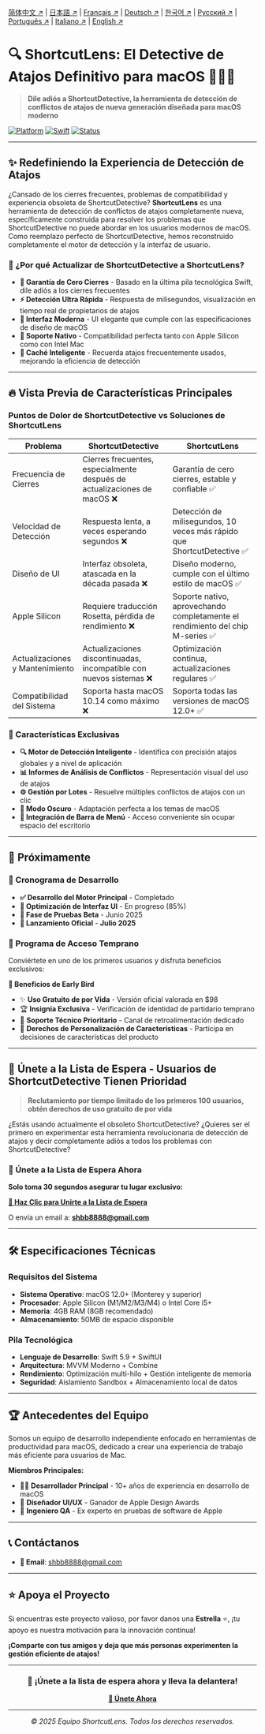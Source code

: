 <!-- Language Switcher -->

[简体中文 ↗](README_zh-CN.md) | [日本語 ↗](README_ja.md) | [Français ↗](README_fr.md) | [Deutsch ↗](README_de.md) | [한국어 ↗](README_ko.md) | [Русский ↗](README_ru.md) | [Português ↗](README_pt.md) | [Italiano ↗](README_it.md) | [English ↗](README.md)

# 🔍 ShortcutLens: El Detective de Atajos Definitivo para macOS 🕵️‍♂️✨

> **Dile adiós a ShortcutDetective, la herramienta de detección de conflictos de atajos de nueva generación diseñada para macOS moderno**

[![Platform](https://img.shields.io/badge/Platform-macOS-green.svg)](https://developer.apple.com/macos/)
[![Swift](https://img.shields.io/badge/Swift-5.9-orange.svg)](https://swift.org/)
[![Status](https://img.shields.io/badge/Status-Próximamente-brightgreen.svg)](#)

---

## ✨ Redefiniendo la Experiencia de Detección de Atajos

¿Cansado de los cierres frecuentes, problemas de compatibilidad y experiencia obsoleta de ShortcutDetective? **ShortcutLens** es una herramienta de detección de conflictos de atajos completamente nueva, específicamente construida para resolver los problemas que ShortcutDetective no puede abordar en los usuarios modernos de macOS. Como reemplazo perfecto de ShortcutDetective, hemos reconstruido completamente el motor de detección y la interfaz de usuario.

### 🎯 ¿Por qué Actualizar de ShortcutDetective a ShortcutLens?

- **🚀 Garantía de Cero Cierres** - Basado en la última pila tecnológica Swift, dile adiós a los cierres frecuentes
- **⚡ Detección Ultra Rápida** - Respuesta de milisegundos, visualización en tiempo real de propietarios de atajos
- **🎨 Interfaz Moderna** - UI elegante que cumple con las especificaciones de diseño de macOS
- **🍎 Soporte Nativo** - Compatibilidad perfecta tanto con Apple Silicon como con Intel Mac
- **🔄 Caché Inteligente** - Recuerda atajos frecuentemente usados, mejorando la eficiencia de detección

---

## 🔥 Vista Previa de Características Principales

### Puntos de Dolor de ShortcutDetective vs Soluciones de ShortcutLens

| Problema | ShortcutDetective | ShortcutLens |
|---------|-------------------|----------------------|
| Frecuencia de Cierres | Cierres frecuentes, especialmente después de actualizaciones de macOS ❌ | Garantía de cero cierres, estable y confiable ✅ |
| Velocidad de Detección | Respuesta lenta, a veces esperando segundos ❌ | Detección de milisegundos, 10 veces más rápido que ShortcutDetective ✅ |
| Diseño de UI | Interfaz obsoleta, atascada en la década pasada ❌ | Diseño moderno, cumple con el último estilo de macOS ✅ |
| Apple Silicon | Requiere traducción Rosetta, pérdida de rendimiento ❌ | Soporte nativo, aprovechando completamente el rendimiento del chip M-series ✅ |
| Actualizaciones y Mantenimiento | Actualizaciones discontinuadas, incompatible con nuevos sistemas ❌ | Optimización continua, actualizaciones regulares ✅ |
| Compatibilidad del Sistema | Soporta hasta macOS 10.14 como máximo ❌ | Soporta todas las versiones de macOS 12.0+ ✅ |

### 🎁 Características Exclusivas

- **🔍 Motor de Detección Inteligente** - Identifica con precisión atajos globales y a nivel de aplicación
- **📊 Informes de Análisis de Conflictos** - Representación visual del uso de atajos
- **⚙️ Gestión por Lotes** - Resuelve múltiples conflictos de atajos con un clic
- **🌙 Modo Oscuro** - Adaptación perfecta a los temas de macOS
- **📱 Integración de Barra de Menú** - Acceso conveniente sin ocupar espacio del escritorio

---

## 🚀 Próximamente

### 📅 Cronograma de Desarrollo

- **✅ Desarrollo del Motor Principal** - Completado
- **🔄 Optimización de Interfaz UI** - En progreso (85%)
- **🧪 Fase de Pruebas Beta** - Junio 2025
- **🎉 Lanzamiento Oficial** - **Julio 2025**

### 💫 Programa de Acceso Temprano

Conviértete en uno de los primeros usuarios y disfruta beneficios exclusivos:

**🎁 Beneficios de Early Bird**
- ✨ **Uso Gratuito de por Vida** - Versión oficial valorada en $98
- 🏆 **Insignia Exclusiva** - Verificación de identidad de partidario temprano
- 📧 **Soporte Técnico Prioritario** - Canal de retroalimentación dedicado
- 🎯 **Derechos de Personalización de Características** - Participa en decisiones de características del producto

---

## 💌 Únete a la Lista de Espera - Usuarios de ShortcutDetective Tienen Prioridad

> **Reclutamiento por tiempo limitado de los primeros 100 usuarios, obtén derechos de uso gratuito de por vida**

¿Estás usando actualmente el obsoleto ShortcutDetective? ¿Quieres ser el primero en experimentar esta herramienta revolucionaria de detección de atajos y decir completamente adiós a todos los problemas con ShortcutDetective?

### 📧 Únete a la Lista de Espera Ahora

**Solo toma 30 segundos asegurar tu lugar exclusivo:**

**[📝 Haz Clic para Unirte a la Lista de Espera](mailto:shbb8888@gmail.com?subject=Aplicar%20para%20Unirse%20a%20la%20Lista%20de%20Espera%20de%20ShortcutLens&body=Nombre:%0D%0AEmail:%0D%0AOcupación:%0D%0ACaso%20de%20Uso:%0D%0ACaracterísticas%20Esperadas:)**

O envía un email a: **shbb8888@gmail.com**

---

## 🛠 Especificaciones Técnicas

### Requisitos del Sistema
- **Sistema Operativo**: macOS 12.0+ (Monterey y superior)
- **Procesador**: Apple Silicon (M1/M2/M3/M4) o Intel Core i5+
- **Memoria**: 4GB RAM (8GB recomendado)
- **Almacenamiento**: 50MB de espacio disponible

### Pila Tecnológica
- **Lenguaje de Desarrollo**: Swift 5.9 + SwiftUI
- **Arquitectura**: MVVM Moderno + Combine
- **Rendimiento**: Optimización multi-hilo + Gestión inteligente de memoria
- **Seguridad**: Aislamiento Sandbox + Almacenamiento local de datos

---

## 🏆 Antecedentes del Equipo

Somos un equipo de desarrollo independiente enfocado en herramientas de productividad para macOS, dedicado a crear una experiencia de trabajo más eficiente para usuarios de Mac.

**Miembros Principales:**
- 🧑‍💻 **Desarrollador Principal** - 10+ años de experiencia en desarrollo de macOS
- 🎨 **Diseñador UI/UX** - Ganador de Apple Design Awards
- 🔬 **Ingeniero QA** - Ex experto en pruebas de software de Apple

---

## 📞 Contáctanos

- **📧 Email**: shbb8888@gmail.com

---

## ⭐ Apoya el Proyecto

Si encuentras este proyecto valioso, por favor danos una **Estrella** ⭐, ¡tu apoyo es nuestra motivación para la innovación continua!

**¡Comparte con tus amigos y deja que más personas experimenten la gestión eficiente de atajos!**

---

<div align="center">

### 🎯 ¡Únete a la lista de espera ahora y lleva la delantera!

**[📝 Únete Ahora](mailto:shbb8888@gmail.com?subject=Aplicar%20para%20Unirse%20a%20la%20Lista%20de%20Espera%20de%20ShortcutLens)**

---

*© 2025 Equipo ShortcutLens. Todos los derechos reservados.*

</div>
